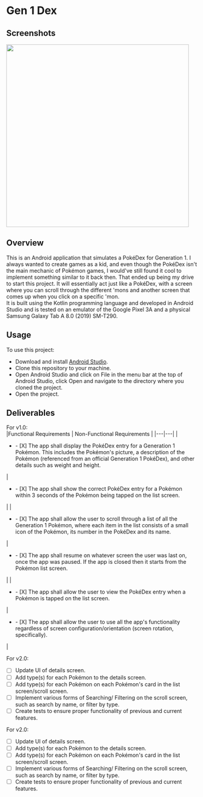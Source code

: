 # Gen 1 Dex

## Screenshots

<img src="https://github.com/AS-Coope/Gen1Dex/assets/94488901/ee50927c-68ec-430d-aabe-d454cafeb5f4" height="480" width="auto">  

## Overview
This is an Android application that simulates a PokéDex for Generation 1. I always wanted to create games as a kid, and even though the PokéDex isn't the main mechanic of Pokémon games, I would've still found it cool to implement something similar to it back then. That ended up being my drive to start this project. It will essentially act just like a PokéDex, with a screen where you can scroll through the different 'mons and another screen that comes up when you click on a specific 'mon.  
It is built using the Kotlin programming language and developed in Android Studio and is tested on an emulator of the Google Pixel 3A and a physical Samsung Galaxy Tab A 8.0 (2019) SM-T290.

## Usage
To use this project:
- Download and install [Android Studio](https://developer.android.com/studio).
- Clone this repository to your machine.
- Open Android Studio and click on File in the menu bar at the top of Android Studio, click Open and navigate to the directory where you cloned the project.
- Open the project.

## Deliverables
For v1.0:  
|Functional Requirements | Non-Functional Requirements |
|---|---|
| <ul><li>- [X] The app shall display the PokéDex entry for a Generation 1 Pokémon. This includes the Pokémon's picture, a description of the Pokémon (referenced from an official Generation 1 PokéDex), and other details such as weight and height.</ul></li> | <ul><li>- [X] The app shall show the correct PokéDex entry for a Pokémon within 3 seconds of the Pokémon being tapped on the list screen.</ul></li> |
| <ul><li>- [X] The app shall allow the user to scroll through a list of all the Generation 1 Pokémon, where each item in the list consists of a small icon of the Pokémon, its number in the PokéDex and its name.</ul></li> | <ul><li>- [X] The app shall resume on whatever screen the user was last on, once the app was paused. If the app is closed then it starts from the Pokémon list screen.</ul></li> |
| <ul><li>- [X] The app shall allow the user to view the PokéDex entry when a Pokémon is tapped on the list screen.</ul></li> | <ul><li>- [X] The app shall allow the user to use all the app's functionality regardless of screen configuration/orientation (screen rotation, specifically).</ul></li> |

For v2.0:
- [ ] Update UI of details screen.
- [ ] Add type(s) for each Pokémon to the details screen.
- [ ] Add type(s) for each Pokémon on each Pokémon's card in
the list screen/scroll screen.
- [ ] Implement various forms of Searching/ Filtering on the 
scroll screen, such as search by name, or filter by type.
- [ ] Create tests to ensure proper functionality of previous and current features.

For v2.0:
- [ ] Update UI of details screen.
- [ ] Add type(s) for each Pokémon to the details screen.
- [ ] Add type(s) for each Pokémon on each Pokémon's card in
the list screen/scroll screen.
- [ ] Implement various forms of Searching/ Filtering on the 
scroll screen, such as search by name, or filter by type.
- [ ] Create tests to ensure proper functionality of previous and current features.